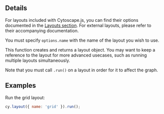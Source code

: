 ## Details

For layouts included with Cytoscape.js, you can find their options documented in the [Layouts section](#layouts).  For external layouts, please refer to their accompanying documentation.

You must specify `options.name` with the name of the layout you wish to use.

This function creates and returns a layout object.  You may want to keep a reference to the layout for more advanced usecases, such as running multiple layouts simultaneously. 

<span class="important-indicator"></span> Note that you must call `.run()` on a layout in order for it to affect the graph.



## Examples

Run the grid layout:

```js
cy.layout({ name: 'grid' }).run();
```